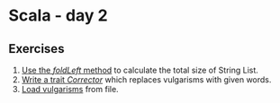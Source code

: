 # Scala - day 2

## Exercises
1. [Use the *foldLeft* method](./foldleft.scala) to calculate the total size of String List.
2. [Write a trait *Corrector*](./corrector.scala) which replaces vulgarisms with given words.
3. [Load vulgarisms](./corrector.scala) from file.